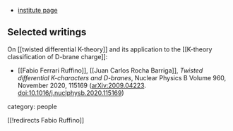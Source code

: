 
* [institute page](https://www.math.sissa.it/users/fabio-ferrari-ruffino)

## Selected writings

On [[twisted differential K-theory]] and its application to the [[K-theory classification of D-brane charge]]:

* [[Fabio Ferrari Ruffino]], [[Juan Carlos Rocha Barriga]], _Twisted differential K-characters and D-branes_, Nuclear Physics B Volume 960, November 2020, 115169 ([arXiv:2009.04223](https://arxiv.org/abs/2009.04223). [doi:10.1016/j.nuclphysb.2020.115169](https://doi.org/10.1016/j.nuclphysb.2020.115169))


category: people

[[!redirects Fabio Ruffino]]